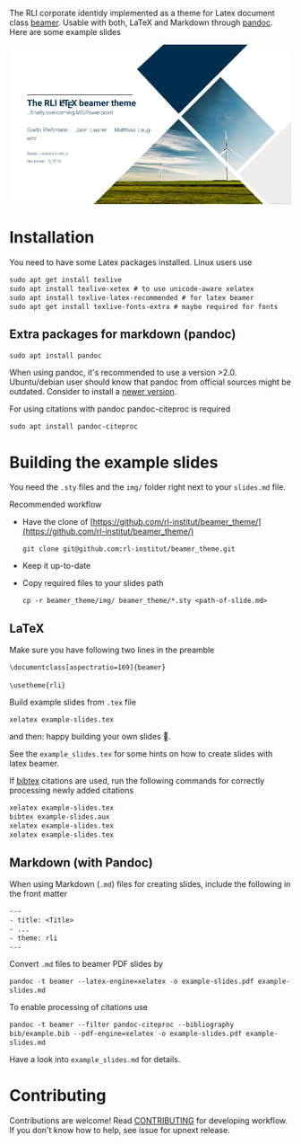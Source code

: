 The RLI corporate identidy implemented as a theme for Latex document class [beamer](https://en.wikibooks.org/wiki/LaTeX/Presentations). Usable with both, LaTeX and Markdown through [pandoc](https://pandoc.org/). Here are some example slides  

![](img/example_slides.gif)

# Installation

You need to have some Latex packages installed. Linux users use

```
sudo apt get install texlive
sudo apt install texlive-xetex # to use unicode-aware xelatex
sudo apt install texlive-latex-recommended # for latex beamer
sudo apt get install texlive-fonts-extra # maybe required for fonts
```

## Extra packages for markdown (pandoc)

```
sudo apt install pandoc
```

When using pandoc, it's recommended to use a version >2.0. Ubuntu/debian user should know that pandoc from official sources might be outdated. Consider to install a [newer version](https://pandoc.org/installing.html).

For using citations with pandoc pandoc-citeproc is required

```
sudo apt install pandoc-citeproc
```


# Building the example slides

You need the `.sty` files and the `img/` folder right next to your `slides.md` file.

Recommended workflow
  - Have the clone of [https://github.com/rl-institut/beamer_theme/](https://github.com/rl-institut/beamer_theme/)
    
    ```
    git clone git@github.com:rl-institut/beamer_theme.git
    ```
  - Keep it up-to-date
  - Copy required files to your slides path

    ```
    cp -r beamer_theme/img/ beamer_theme/*.sty <path-of-slide.md> 
    ```

## LaTeX

Make sure you have following two lines in the preamble

```
\documentclass[aspectratio=169]{beamer}

\usetheme{rli}
```

Build example slides from `.tex` file 

```
xelatex example-slides.tex
```

and then: happy building your own slides :tada:.

See the `example_slides.tex` for some hints on how to create slides with latex beamer.

If [bibtex](https://de.wikipedia.org/wiki/BibTeX) citations are used, run the following commands for correctly processing newly added citations

```
xelatex example-slides.tex
bibtex example-slides.aux
xelatex example-slides.tex
xelatex example-slides.tex
```
## Markdown (with Pandoc)

When using Markdown (`.md`) files for creating slides, include the following in the front matter

```
---
- title: <Title>
- ...
- theme: rli
---
```

Convert `.md` files to beamer PDF slides by

```
pandoc -t beamer --latex-engine=xelatex -o example-slides.pdf example-slides.md 
```

To enable processing of citations use

```
pandoc -t beamer --filter pandoc-citeproc --bibliography bib/example.bib --pdf-engine=xelatex -o example-slides.pdf example-slides.md
```
Have a look into `example_slides.md` for details.

# Contributing

Contributions are welcome! Read [CONTRIBUTING](https://github.com/rl-institut/beamer_theme/blob/master/CONTRIBUTING.md) for developing workflow.
If you don't know how to help, see issue for upnext release.